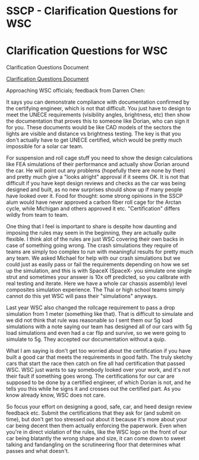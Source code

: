 # SSCP - Clarification Questions for WSC

# Clarification Questions for WSC

Clarification Questions Document

[Clarification Questions Document](https://docs.google.com/document/d/1ixHBpaPTCJgj8V79w-4-DH647jfL-9lvZvlYI84_G0Q/edit?usp=sharing)

Approaching WSC officials; feedback from Darren Chen:

It says you can demonstrate compliance with documentation confirmed by the certifying engineer, which is not that difficult. You just have to design to meet the UNECE requirements (visibility angles, brightness, etc) then show the documentation that proves this to someone like Dorian, who can sign it for you. These documents would be like CAD models of the sectors the lights are visible and distance vs brightness testing. The key is that you don't actually have to get UNECE certified, which would be pretty much impossible for a solar car team. 

For suspension and roll cage stuff you need to show the design calculations like FEA simulations of their performance and actually show Dorian around the car. He will point out any problems (hopefully there are none by then) and pretty much give a "looks alright" approval if it seems OK. It is not that difficult if you have kept design reviews and checks as the car was being designed and built, as no new surprises should show up if many people have looked over it. Food for thought: some strong opinions in the SSCP alum would have never approved a carbon fiber roll cage for the Arctan cycle, while Michigan and others approved it etc. "Certification" differs wildly from team to team. 

One thing that I feel is important to share is despite how daunting and imposing the rules may seem in the beginning, they are actually quite flexible. I think alot of the rules are just WSC covering their own backs in case of something going wrong. The crash simulations they require of teams are simply too complex to run with meaningful results for pretty much any team. We asked Michael for help with our crash simulations but we could just as easily pass or fail the requirements depending on how we set up the simulation, and this is with SpaceX (SpaceX- you simulate one single strut and sometimes your answer is 10x off predicted, so you calibrate with real testing and iterate. Here we have a whole car chassis assembly) level composites simulation experience. The Thai or high school teams simply cannot do this yet WSC will pass their "simulations" anyways. 

Last year WSC also changed the rollcage requirement to pass a drop simulation from 1 meter (something like that). That is difficult to simulate and we did not think that rule was reasonable so I sent them our 5g load simulations with a note saying our team has designed all of our cars with 5g load simulations and even had a car flip and survive, so we were going to simulate to 5g. They accepted our documentation without a quip. 

What I am saying is don't get too worried about the certification if you have built a good car that meets the requirements in good faith. The truly sketchy cars that start the race then catch on fire all had certification that passed WSC. WSC just wants to say somebody looked over your work, and it's not their fault if something goes wrong. The certifications for our car are supposed to be done by a certified engineer, of which Dorian is not, and he tells you this while he signs it and crosses out the certified part. As you know already know, WSC does not care. 

So focus your effort on designing a good, safe, car, and heed design review feedback etc. Submit the certifications that they ask for (and submit on time), but don't get too stressed out about it because it's more about your car being decent then them actually enforcing the paperwork. Even when you're in direct violation of the rules, like the WSC logo on the front of our car being blatantly the wrong shape and size, it can come down to sweet talking and fandangling on the scrutineering floor that determines what passes and what doesn't. 

